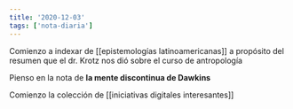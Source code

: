 ```yaml
---
title: '2020-12-03'
tags: ['nota-diaria']
---
```


Comienzo a indexar de [[epistemologías latinoamericanas]] a propósito del resumen que el dr. Krotz nos dió sobre el curso de antropología

Pienso en la nota de **la mente discontinua de Dawkins**

Comienzo la colección de [[iniciativas digitales interesantes]]
